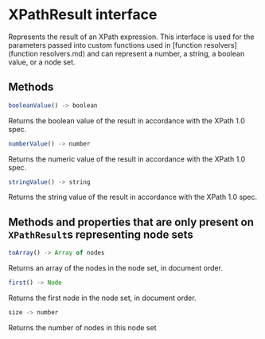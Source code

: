 # XPathResult interface

Represents the result of an XPath expression. This interface is used for the parameters passed into custom functions
used in [function resolvers](function resolvers.md) and can represent a number, a string, a boolean value, or a node set.

## Methods

```js
booleanValue() -> boolean
```

Returns the boolean value of the result in accordance with the XPath 1.0 spec.

```js
numberValue() -> number
```

Returns the numeric value of the result in accordance with the XPath 1.0 spec.

```js
stringValue() -> string
```

Returns the string value of the result in accordance with the XPath 1.0 spec.

## Methods and properties that are only present on `XPathResult`s representing node sets

```js
toArray() -> Array of nodes
```

Returns an array of the nodes in the node set, in document order.

```js
first() -> Node
```

Returns the first node in the node set, in document order.

```js
size -> number
```

Returns the number of nodes in this node set
